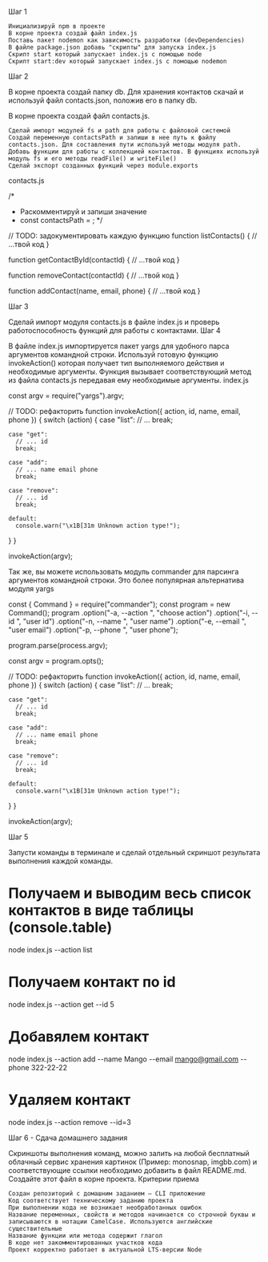 Шаг 1

    Инициализируй npm в проекте
    В корне проекта создай файл index.js
    Поставь пакет nodemon как зависимость разработки (devDependencies)
    В файле package.json добавь "скрипты" для запуска index.js
    Скрипт start который запускает index.js с помощью node
    Скрипт start:dev который запускает index.js с помощью nodemon

Шаг 2

В корне проекта создай папку db. Для хранения контактов скачай и используй файл contacts.json,
положив его в папку db.

В корне проекта создай файл contacts.js.

    Сделай импорт модулей fs и path для работы с файловой системой
    Создай переменную contactsPath и запиши в нее путь к файлу contacts.json. Для составления пути используй методы модуля path.
    Добавь функции для работы с коллекцией контактов. В функциях используй модуль fs и его методы readFile() и writeFile()
    Сделай экспорт созданных функций через module.exports

contacts.js

/\*

- Раскомментируй и запиши значение
- const contactsPath = ; \*/

// TODO: задокументировать каждую функцию function listContacts() { // ...твой код }

function getContactById(contactId) { // ...твой код }

function removeContact(contactId) { // ...твой код }

function addContact(name, email, phone) { // ...твой код }

Шаг 3

Сделай импорт модуля contacts.js в файле index.js и проверь работоспособность функций для работы с
контактами. Шаг 4

В файле index.js импортируется пакет yargs для удобного парса аргументов командной строки. Используй
готовую функцию invokeAction() которая получает тип выполняемого действия и необходимые аргументы.
Функция вызывает соответствующий метод из файла contacts.js передавая ему необходимые аргументы.
index.js

const argv = require("yargs").argv;

// TODO: рефакторить function invokeAction({ action, id, name, email, phone }) { switch (action) {
case "list": // ... break;

    case "get":
      // ... id
      break;

    case "add":
      // ... name email phone
      break;

    case "remove":
      // ... id
      break;

    default:
      console.warn("\x1B[31m Unknown action type!");

} }

invokeAction(argv);

Так же, вы можете использовать модуль commander для парсинга аргументов командной строки. Это более
популярная альтернатива модуля yargs

const { Command } = require("commander"); const program = new Command(); program .option("-a,
--action <type>", "choose action") .option("-i, --id <type>", "user id") .option("-n, --name
<type>", "user name") .option("-e, --email <type>", "user email") .option("-p, --phone <type>",
"user phone");

program.parse(process.argv);

const argv = program.opts();

// TODO: рефакторить function invokeAction({ action, id, name, email, phone }) { switch (action) {
case "list": // ... break;

    case "get":
      // ... id
      break;

    case "add":
      // ... name email phone
      break;

    case "remove":
      // ... id
      break;

    default:
      console.warn("\x1B[31m Unknown action type!");

} }

invokeAction(argv);

Шаг 5

Запусти команды в терминале и сделай отдельный скриншот результата выполнения каждой команды.

# Получаем и выводим весь список контактов в виде таблицы (console.table)

node index.js --action list

# Получаем контакт по id

node index.js --action get --id 5

# Добавялем контакт

node index.js --action add --name Mango --email mango@gmail.com --phone 322-22-22

# Удаляем контакт

node index.js --action remove --id=3

Шаг 6 - Сдача домашнего задания

Скриншоты выполнения команд, можно залить на любой бесплатный облачный сервис хранения картинок
(Пример: monosnap, imgbb.com) и соответствующие ссылки необходимо добавить в файл README.md.
Создайте этот файл в корне проекта. Критерии приема

    Создан репозиторий с домашним заданием — CLI приложение
    Код соответствует техническому заданию проекта
    При выполнении кода не возникает необработанных ошибок
    Название переменных, свойств и методов начинается со строчной буквы и записываются в нотации CamelCase. Используются английские существительные
    Название функции или метода содержит глагол
    В коде нет закомментированных участков кода
    Проект корректно работает в актуальной LTS-версии Node
